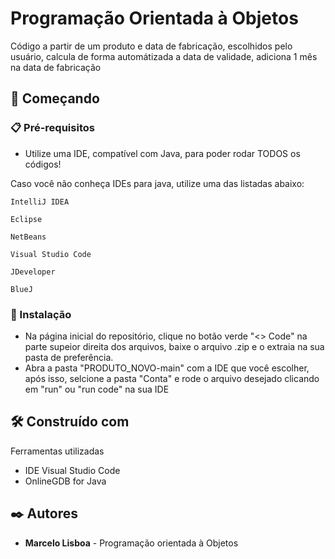 # Programação Orientada à Objetos

Código a partir de um produto e data de fabricação, escolhidos pelo usuário, calcula de forma automátizada a data de validade, adiciona 1 mês na data de fabricação 

## 🚀 Começando

### 📋 Pré-requisitos

* Utilize uma IDE, compatível com Java, para poder rodar TODOS os códigos!

Caso você não conheça IDEs para java, utilize uma das listadas abaixo:

```
IntelliJ IDEA

Eclipse

NetBeans

Visual Studio Code

JDeveloper

BlueJ
```

### 🔧 Instalação

* Na página inicial do repositório, clique no botão verde "<> Code" na parte supeior direita dos arquivos, baixe o arquivo .zip e o extraia na sua pasta de preferência.
* Abra a pasta "PRODUTO_NOVO-main" com a IDE que você escolher, após isso, selcione a pasta "Conta" e rode o arquivo desejado clicando em "run" ou "run code" na sua IDE


## 🛠️ Construído com

Ferramentas utilizadas

* IDE Visual Studio Code
* OnlineGDB for Java


## ✒️ Autores

* **Marcelo Lisboa** - Programação orientada à Objetos
